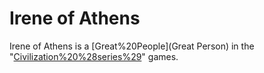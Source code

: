 # Irene of Athens

Irene of Athens is a [Great%20People](Great Person) in the "[Civilization%20%28series%29](Civilization)" games.